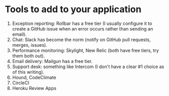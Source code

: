 # Tools to add to your application

 1. Exception reporting: Rollbar has a free tier (I usually configure it to create a GitHub issue when an error occurs rather than sending an email).
 1. Chat: Slack has become the norm (notify on GitHub pull requests, merges, issues).
 1. Performance monitoring: Skylight, New Relic (both have free tiers, try them both out).
 1. Email delivery: Mailgun has a free tier.
 1. Support desk: something like Intercom (I don't have a clear #1 choice as of this writing).
 1. Hound, CodeClimate
 1. CircleCI 
 1. Heroku Review Apps
 


